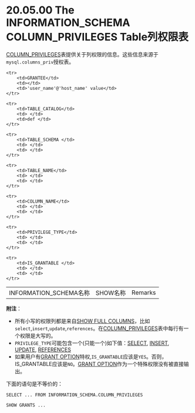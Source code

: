 # 20.05.00 The INFORMATION_SCHEMA COLUMN_PRIVILEGES Table列权限表

[COLUMN_PRIVILEGES]()表提供关于列权限的信息。这些信息来源于`mysql.columns_priv`授权表。

<table>
    <tr>
        <td>INFORMATION_SCHEMA名称</td>
		<td>SHOW名称</td>
		<td>Remarks</td>
    </tr>   
 
	<tr>
        <td>GRANTEE</td>
		<td></td>
		<td>'user_name'@'host_name' value</td>
    </tr>
	    
	<tr>
        <td>TABLE_CATALOG</td>
		<td> </td>
		<td>def </td>
    </tr>

	<tr>
        <td>TABLE_SCHEMA </td>
		<td> </td>
		<td> </td>
    </tr>

    <tr>
        <td>TABLE_NAME</td>
		<td> </td>
		<td> </td>
    </tr>

    <tr>
        <td>COLUMN_NAME</td>
		<td> </td>
		<td> </td>
    </tr>

    <tr>
        <td>PRIVILEGE_TYPE</td>
		<td> </td>
		<td> </td>
    </tr>

	<tr>
        <td>IS_GRANTABLE </td>
		<td> </td>
		<td> </td>
    </tr>
</table>

**附注**：

- 所有小写的权限列都是来自[SHOW FULL COLUMNS]()，比如`select`,`insert`,`update`,`references`。在[COLUMN_PRIVILEGES]()表中每行有一个权限是大写的。 
- `PRIVILEGE_TYPE`可能包含一个(只能一个)如下值：[SELECT](), [INSERT](), [UPDATE](), [REFERENCES]()
- 如果用户有[GRANT OPTION]()特权,`IS_GRANTABLE`应该是`YES`。否则，IS_GRANTABLE应该是`NO`。[GRANT OPTION]()作为一个特殊权限没有被直接输出。

下面的语句是不等价的：

	SELECT ... FROM INFORMATION_SCHEMA.COLUMN_PRIVILEGES
	
	SHOW GRANTS ...